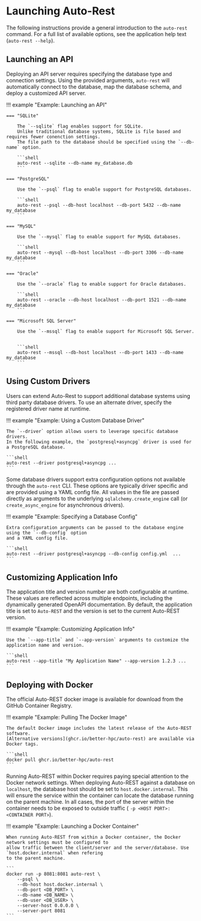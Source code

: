 # Launching Auto-Rest

The following instructions provide a general introduction to the `auto-rest` command.
For a full list of available options, see the application help text (`auto-rest --help`).

## Launching an API

Deploying an API server requires specifying the database type and connection settings.
Using the provided arguments, `auto-rest` will automatically connect to the database,
map the database schema, and deploy a customized API server.

!!! example "Example: Launching an API"

    === "SQLite"
    
        The `--sqlite` flag enables support for SQLite.
        Unlike traditional database systems, SQLite is file based and requires fewer conenction settings.
        The file path to the database should be specified using the `--db-name` option.
    
        ```shell
        auto-rest --sqlite --db-name my_database.db
        ```
    
    === "PostgreSQL"
    
        Use the `--psql` flag to enable support for PostgreSQL databases.
    
        ```shell
        auto-rest --psql --db-host localhost --db-port 5432 --db-name my_database
        ```
    
    === "MySQL"
    
        Use the `--mysql` flag to enable support for MySQL databases.
    
        ```shell
        auto-rest --mysql --db-host localhost --db-port 3306 --db-name my_database
        ```
    
    === "Oracle"
    
        Use the `--oracle` flag to enable support for Oracle databases.
    
        ```shell
        auto-rest --oracle --db-host localhost --db-port 1521 --db-name my_database
        ```
    
    === "Microsoft SQL Server"
    
        Use the `--mssql` flag to enable support for Microsoft SQL Server.
        
    
        ```shell
        auto-rest --mssql --db-host localhost --db-port 1433 --db-name my_database
        ```

## Using Custom Drivers

Users can extend Auto-Rest to support additional database systems using third party database drivers.
To use an alternate driver, specify the registered driver name at runtime.

!!! example "Example: Using a Custom Database Driver"

    The `--driver` option allows users to leverage specific database drivers.
    In the following example, the `postgresql+asyncpg` driver is used for a PostgreSQL database.

    ```shell
    auto-rest --driver postgresql+asyncpg ...
    ```

Some database drivers support extra configuration options not available through the `auto-rest` CLI.
These options are typically driver specific and are provided using a YAML config file.
All values in the file are passed directly as arguments to the underlying `sqlalchemy.create_engine` call
(or `create_async_engine` for asynchronous drivers).

!!! example "Example: Specifying a Database Config"

    Extra configuration arguments can be passed to the database engine using the `--db-config` option
    and a YAML config file.

    ```shell
    auto-rest --driver postgresql+asyncpg --db-config config.yml  ...
    ```

## Customizing Application Info

The application title and version number are both configurable at runtime.
These values are reflected across multiple endpoints, including the dynamically generated OpenAPI documentation.
By default, the application title is set to `Auto-REST` and the version is set to the current Auto-REST version.

!!! example "Example: Customizing Application Info"

    Use the `--app-title` and `--app-version` arguments to customize the application name and version.

    ```shell
    auto-rest --app-title "My Application Name" --app-version 1.2.3 ...
    ```

## Deploying with Docker

The official Auto-REST docker image is available for download from the GitHub Container Registry.

!!! example "Example: Pulling The Docker Image"

    The default Docker image includes the latest release of the Auto-REST software.
    [Alternative versions](ghcr.io/better-hpc/auto-rest) are available via Docker tags.

    ```shell
    docker pull ghcr.io/better-hpc/auto-rest
    ```

Running Auto-REST within Docker requires paying special attention to the Docker network settings.
When deploying Auto-REST against a database on `localhost`, the database host should be set to `host.docker.internal`.
This will ensure the service within the container can locate the database running on the parent machine.
In all cases, the port of the server within the container needs to be exposed to outside traffic (
`-p <HOST PORT>:<CONTAINER PORT>`).

!!! example "Example: Launching a Docker Container"

    When running Auto-REST from within a Docker container, the Docker network settings must be configured to
    allow traffic between the client/server and the server/database. Use `host.docker.internal` when refering
    to the parent machine.

    ```
    docker run -p 8081:8081 auto-rest \
        --psql \
        --db-host host.docker.internal \
        --db-port <DB_PORT> \
        --db-name <DB_NAME> \
        --db-user <DB_USER> \
        --server-host 0.0.0.0 \
        --server-port 8081
    ```
